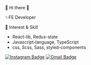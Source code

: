 👋 Hi there 👋

✨FE Developer

🌱 Interest & Skill
- React-lib, Redux-state
- Javascript-language, TypeScript
- css, Scss, Sass, styled-components

[![Instagram Badge](https://img.shields.io/badge/-Instagram-dd2a7b?style=flat-square&logo=instagram&logoColor=white&link=https://https://www.instagram.com/re._veuse/)](https://www.instagram.com/re._veuse/)
[![Gmail Badge](https://img.shields.io/badge/-Gmail-d14836?style=flat-square&logo=Gmail&logoColor=white&link=mailto:hahmjimin7536@gmail.com)](mailto:hahmjimin7536@gmail.com)
